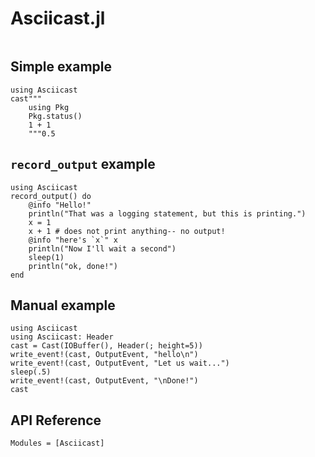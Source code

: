 # Asciicast.jl

```@index
```

## Simple example

```@example
using Asciicast
cast"""
    using Pkg
    Pkg.status()
    1 + 1
    """0.5
```

## `record_output` example

```@example
using Asciicast
record_output() do
    @info "Hello!"
    println("That was a logging statement, but this is printing.")
    x = 1
    x + 1 # does not print anything-- no output!
    @info "here's `x`" x
    println("Now I'll wait a second")
    sleep(1)
    println("ok, done!")
end
```

## Manual example

```@example
using Asciicast
using Asciicast: Header
cast = Cast(IOBuffer(), Header(; height=5))
write_event!(cast, OutputEvent, "hello\n")
write_event!(cast, OutputEvent, "Let us wait...")
sleep(.5)
write_event!(cast, OutputEvent, "\nDone!")
cast
```

## API Reference

```@autodocs
Modules = [Asciicast]
```
